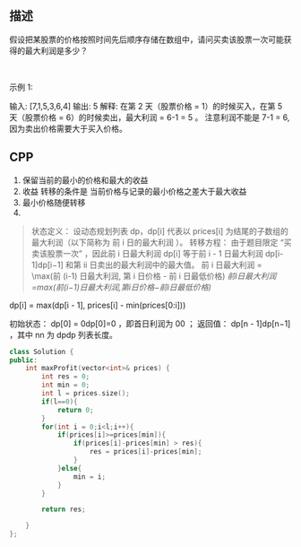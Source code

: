 ## 描述

假设把某股票的价格按照时间先后顺序存储在数组中，请问买卖该股票一次可能获得的最大利润是多少？

 

示例 1:

输入: [7,1,5,3,6,4]
输出: 5
解释: 在第 2 天（股票价格 = 1）的时候买入，在第 5 天（股票价格 = 6）的时候卖出，最大利润 = 6-1 = 5 。
     注意利润不能是 7-1 = 6, 因为卖出价格需要大于买入价格。

## CPP

1. 保留当前的最小的价格和最大的收益
2. 收益 转移的条件是 当前价格与记录的最小价格之差大于最大收益
3. 最小价格随便转移
4. 
> 状态定义： 设动态规划列表 dp，dp[i] 代表以 prices[i] 为结尾的子数组的最大利润（以下简称为 前 i 日的最大利润 ）。
> 转移方程： 由于题目限定 “买卖该股票一次” ，因此前 i 日最大利润 dp[i] 等于前 i - 1 日最大利润 dp[i-1]dp[i−1] 和第 ii 日卖出的最大利润中的最大值。
前 i 日最大利润 = \max(前 (i-1) 日最大利润, 第 i 日价格 - 前 i 日最低价格)
*前i日最大利润=max(前(i−1)日最大利润,第i日价格−前i日最低价格)*

dp[i] = max(dp[i - 1], prices[i] - min(prices[0:i]))

初始状态： dp[0] = 0dp[0]=0 ，即首日利润为 00 ；
返回值： dp[n - 1]dp[n−1] ，其中 nn 为 dpdp 列表长度。


```cpp
class Solution {
public:
    int maxProfit(vector<int>& prices) {
        int res = 0;
        int min = 0;
        int l = prices.size();
        if(l==0){
            return 0;
        }
        for(int i = 0;i<l;i++){
            if(prices[i]>=prices[min]){
                if(prices[i]-prices[min] > res){
                    res = prices[i]-prices[min];
                }
            }else{
                min = i;
            }
        }

        return res;

    }
};
```